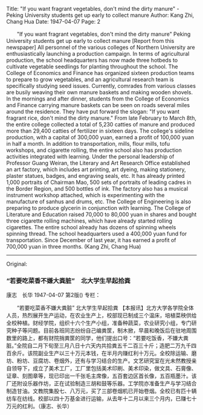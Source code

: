 Title: "If you want fragrant vegetables, don't mind the dirty manure" - Peking University students get up early to collect manure
Author: Kang Zhi, Chang Hua
Date: 1947-04-07
Page: 2

　　"If you want fragrant vegetables, don't mind the dirty manure"
    Peking University students get up early to collect manure
    [Report from this newspaper] All personnel of the various colleges of Northern University are enthusiastically launching a production campaign. In terms of agricultural production, the school headquarters has now made three hotbeds to cultivate vegetable seedlings for planting throughout the school. The College of Economics and Finance has organized sixteen production teams to prepare to grow vegetables, and an agricultural research team is specifically studying seed issues. Currently, comrades from various classes are busily weaving their own manure baskets and making wooden shovels. In the mornings and after dinner, students from the College of Economics and Finance carrying manure baskets can be seen on roads several miles around the residence. They have put forward the slogan: "If you want fragrant rice, don't mind the dirty manure." From late February to March 8th, the entire college collected a total of 5,230 catties of manure and produced more than 29,400 catties of fertilizer in sixteen days. The college's sideline production, with a capital of 300,000 yuan, earned a profit of 100,000 yuan in half a month. In addition to transportation, mills, flour mills, tofu workshops, and cigarette rolling, the entire school also has production activities integrated with learning. Under the personal leadership of Professor Guang Weiran, the Literary and Art Research Office established an art factory, which includes art printing, art dyeing, making stationery, plaster statues, badges, and engraving seals, etc. It has already printed 1,000 portraits of Chairman Mao, 500 sets of portraits of leading cadres in the Border Region, and 500 bottles of ink. The factory also has a musical instrument workshop attached, which is experimenting with the manufacture of sanhus and drums, etc. The College of Engineering is also preparing to produce glycerin in conjunction with learning. The College of Literature and Education raised 70,000 to 80,000 yuan in shares and bought three cigarette rolling machines, which have already started rolling cigarettes. The entire school already has dozens of spinning wheels spinning thread. The school headquarters used a 400,000 yuan fund for transportation. Since December of last year, it has earned a profit of 700,000 yuan in three months. (Kang Zhi, Chang Hua)



<hr /> 

Original: 


### “若要吃菜香不嫌大粪脏”　北大学生早起拾粪
康志　长华
1947-04-07
第2版()
专栏：

　　“若要吃菜香不嫌大粪脏”
    北大学生早起拾粪
    【本报讯】北方大学各学院全体人员，热烈展开生产运动，在农业生产上，校部现已制成三个温床，培植菜秧供给全校种植。财经学院，组织十六个生产小组，准备种蔬菜，农业研究小组，专门研究种子等问题。目前各班同志纷纷自己编粪筐，制木掀，早晨和晚饭后在驻地周围数里的路上，都有财院捎粪筐的同学，他们提出口号：“若要吃饭香，不嫌大粪脏。”全院自二月下旬至三月八日十六天内共拾粪五千二百三十斤；造肥二万九千四百余斤。该院副业生产以三十万元本钱，在半月内赚红利十万元。全校除运输、磨坊、粉坊、豆腐坊、卷烟外，还有与学习结合的生产。文艺研究室在光未然教授亲自领导下，成立了美术工厂，工厂里包括美术印刷、美术印染，做文具、石膏像、证章、刻图章等，现已印出一千张毛主席像，五百套边区首长像，五百瓶墨汁。该厂还附设乐器作坊，正在试验制造三胡和鼓等乐器。工学院亦准备生产与学习结合制造甘油。文教院集股七、八万元，买了三部卷烟机已开始卷烟。全校已有匹十辆纺车在纺线。校部以四十万基金进行运输，从去年十二月以来三个月内，已赚七十万元的红利。（康志、长华）
